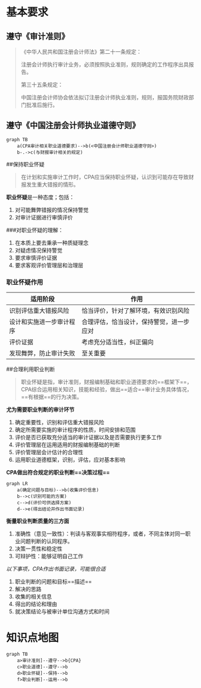 # 基本要求

## 遵守《审计准则》

> 《中华人民共和国注册会计师法》第二十一条规定：
>
> ​	注册会计师执行审计业务，必须按照执业准则，规则确定的工作程序出具报告。
>
> 第三十五条规定：
>
> ​	中国注册会计师协会依法拟订注册会计师执业准则，规则，报国务院财政部门批准后施行。



## 遵守《中国注册会计师执业道德守则》

```mermaid
graph TB
	a(CPA审计相关职业道德要求)-->b(<中国注册会计师职业道德守则>)
	b-.->c(与财报审计相关的规定)
```

##保持职业怀疑

> ​	在计划和实施审计工作时，CPA应当保持职业怀疑，认识到可能存在导致财报发生重大错报的情形。

**职业怀疑**是一种态度；包括：

1. 对可能舞弊错报的情况保持警觉
2. 对审计证据进行审慎评价



###对职业怀疑的理解：

1. 在本质上要去秉承一种质疑理念
2. 对疑虑情况保持警觉
3. 要求审慎评价证据
4. 要求客观评价管理层和治理层



### 职业怀疑作用

| 适用阶段         | 作用                   |
| ------------ | -------------------- |
| 识别评估重大错报风险   | 恰当评价，针对了解环境，有效识别风险   |
| 设计和实施进一步审计程序 | 合理评估，恰当设计，保持警觉，进一步应对 |
| 评价证据         | 考虑充分适当性，纠正偏向         |
| 发现舞弊，防止审计失败  | 至关重要                 |



##合理利用职业判断

> ​	职业怀疑是指，审计准则，财报编制基础和职业道德要求的==框架下==，CPA综合运用相关知识，技能和经验，做出==适合==审计业务具体情况，==有根据==的行为决策。



**尤为需要职业判断的审计环节**

1. 确定重要性，识别和评估重大错报风险
2. 确定所需要实施的审计程序的性质，时间安排和范围
3. 评价是否已获取充分适当的审计证据以及是否需要执行更多工作
4. 评价管理层在运用适用的财报编制基础的判断
5. 评价管理层会计估计的合理性
6. 运用职业道德框架，识别，评估，应对基本影响



**CPA做出符合规定的职业判断==决策过程==**

```mermaid
graph LR
	a(确定问题与目标)-->b(收集评价信息)
	b-->c(识别可能的方案)
	c-->d(评价可供选择方案)
	d-->e(得出结论并作出书面记录)

```

**衡量职业判断质量的三方面**

1. 准确性（意见一致性）：判读与客观事实相符程序，或者，不同主体对同一职业问题判断的认同程序。
2. 决策一贯性和稳定性
3. 可辩护性：能够证明自己工作



*以下事项，CPA作出书面记录，可能很合适*

1. 职业判断的问题和目标==描述==
2. 解决的思路
3. 收集的相关信息
4. 得出的结论和理由
5. 就决策结论与被审计单位沟通方式和时间



# 知识点地图

```mermaid
graph TB
	a>审计准则]--遵守-->b{CPA}
	c>职业道德]--遵守-->b
	d>职业怀疑]--保持-->b
	f>职业判断]--运用-->b
```

